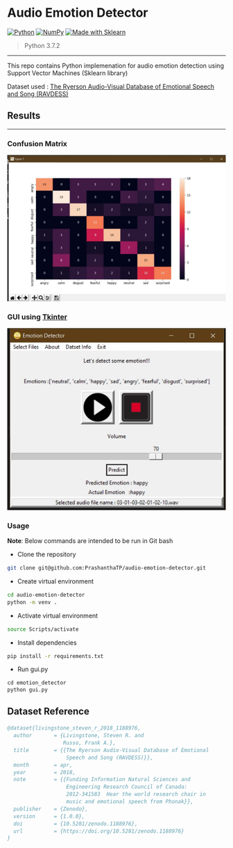# Audio Emotion Detector

[![Python](https://img.shields.io/badge/python-3670A0?style=for-the-badge&logo=python&logoColor=ffdd54)](https://www.python.org/)
[![NumPy](https://img.shields.io/badge/numpy-%23013243.svg?style=for-the-badge&logo=numpy&logoColor=white)](https://numpy.org/)
[![Made with Sklearn](https://img.shields.io/badge/Scikit%20Learn-SVM-F7931E?style=for-the-badge&logo=scikit-learn)](http://scikit-learn.org/stable/modules/generated/sklearn.svm.SVC.html)

> Python 3.7.2

---

This repo contains Python implemenation for audio emotion detection using Support Vector Machines (Sklearn library)

Dataset used : [The Ryerson Audio-Visual Database of Emotional Speech and Song (RAVDESS)](https://zenodo.org/record/1188976#.YRvbUogzZPZ)

## Results

---

### Confusion Matrix

![Confusion Matrix](docs/confusion_matrix.JPG)

### GUI using [ Tkinter ](https://docs.python.org/3/library/tkinter.html)

![gui](docs/output_gui.JPG)

### Usage

**Note**: Below commands are intended to be run in Git bash

+ Clone the repository

```bash
git clone git@github.com:PrashanthaTP/audio-emotion-detector.git
```
+ Create virtual environment

```bash
cd audio-emotion-detector
python -m venv .
```

+ Activate virtual environment
```bash
source Scripts/activate
```

+ Install dependencies

```bash
pip install -r requirements.txt
```

+ Run gui.py

```
cd emotion_detector
python gui.py
```

## Dataset Reference

```bibtex
@dataset{livingstone_steven_r_2018_1188976,
  author       = {Livingstone, Steven R. and
                  Russo, Frank A.},
  title        = {{The Ryerson Audio-Visual Database of Emotional
                   Speech and Song (RAVDESS)}},
  month        = apr,
  year         = 2018,
  note         = {{Funding Information Natural Sciences and
                   Engineering Research Council of Canada:
                   2012-341583  Hear the world research chair in
                   music and emotional speech from Phonak}},
  publisher    = {Zenodo},
  version      = {1.0.0},
  doi          = {10.5281/zenodo.1188976},
  url          = {https://doi.org/10.5281/zenodo.1188976}
}
```
